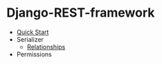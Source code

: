 # Django-REST-framework

<ul>
    <li><a href = "https://github.com/Eddie02582/Django-REST-framework/tree/main/Quick%20Start">Quick Start</a></li>
    <li>Serializer<ul>
            <li><a href = "https://github.com/Eddie02582/Django-REST-framework/tree/main/Relationships">Relationships</a></li>
        </ul>  
    </li>
    <li>Permissions</li>
</ul>











    
    
    